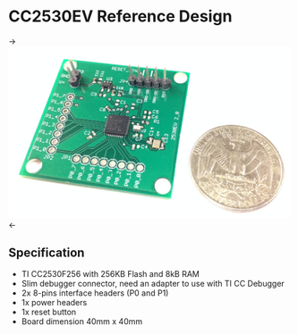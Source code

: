 # CC2530EV Reference Design

->![](https://github.com/SMACproject/SMAC-Schematics-and-PCB-layouts/blob/master/Development-Boards/CC2530EV/CC2530EV.JPG)<-

## Specification
- TI CC2530F256 with 256KB Flash and 8kB RAM
- Slim debugger connector, need an adapter to use with TI CC Debugger
- 2x 8-pins interface headers (P0 and P1)
- 1x power headers
- 1x reset button
- Board dimension 40mm x 40mm